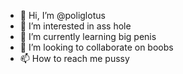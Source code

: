- 👋 Hi, I’m @poliglotus
- 👀 I’m interested in ass hole
- 🌱 I’m currently learning big penis
- 💞️ I’m looking to collaborate on boobs
- 📫 How to reach me pussy 

<!---
poliglotus/poliglotus is a ✨ special ✨ repository because its `README.md` (this file) appears on your GitHub profile.
You can click the Preview link to take a look at your changes.
--->
